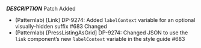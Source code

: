 ___DESCRIPTION___
Patch
Added
- (Patternlab) [Link] DP-9274: Added `labelContext` variable for an optional visually-hidden suffix #683
Changed
- (Patternlab) [PressListingAsGrid] DP-9274: Changed JSON to use the `link` component’s new `labelContext` variable in the style guide #683